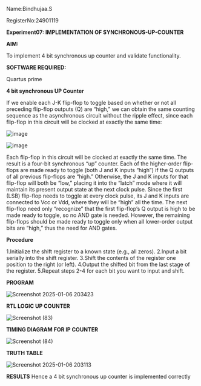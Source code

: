 Name:Bindhujaa.S

RegisterNo:24901119


**Experiment07: IMPLEMENTATION OF SYNCHRONOUS-UP-COUNTER**

**AIM:**

To implement 4 bit synchronous up counter and validate functionality.

**SOFTWARE REQUIRED:**

Quartus prime



**4 bit synchronous UP Counter**

If we enable each J-K flip-flop to toggle based on whether or not all preceding flip-flop outputs (Q) are “high,” we can obtain the same counting sequence as the asynchronous circuit without the ripple effect, since each flip-flop in this circuit will be clocked at exactly the same time:

![image](https://github.com/naavaneetha/SYNCHRONOUS-UP-COUNTER/assets/154305477/d5db3fa0-e413-404c-b80e-b2f39d82e7e8)


![image](https://github.com/naavaneetha/SYNCHRONOUS-UP-COUNTER/assets/154305477/52cb61eb-d04b-442d-810c-31185a68410b)

Each flip-flop in this circuit will be clocked at exactly the same time.
The result is a four-bit synchronous “up” counter. Each of the higher-order flip-flops are made ready to toggle (both J and K inputs “high”) if the Q outputs of all previous flip-flops are “high.”
Otherwise, the J and K inputs for that flip-flop will both be “low,” placing it into the “latch” mode where it will maintain its present output state at the next clock pulse.
Since the first (LSB) flip-flop needs to toggle at every clock pulse, its J and K inputs are connected to Vcc or Vdd, where they will be “high” all the time.
The next flip-flop need only “recognize” that the first flip-flop’s Q output is high to be made ready to toggle, so no AND gate is needed.
However, the remaining flip-flops should be made ready to toggle only when all lower-order output bits are “high,” thus the need for AND gates.

**Procedure**

 1.Initialize the shift register to a known state (e.g., all zeros).
 2.Input a bit serially into the shift register.
 3.Shift the contents of the register one position to the right (or left).
 4.Output the shifted bit from the last stage of the register.
 5.Repeat steps 2-4 for each bit you want to input and shift.

**PROGRAM**

![Screenshot 2025-01-06 203423](https://github.com/user-attachments/assets/1c969912-c4a7-48e1-99de-47732806092b)



**RTL LOGIC UP COUNTER**

![Screenshot (83)](https://github.com/user-attachments/assets/0c2dc8f2-7803-475f-9567-9d13652d1ad4)


**TIMING DIAGRAM FOR IP COUNTER**

![Screenshot (84)](https://github.com/user-attachments/assets/11260a46-de84-46cc-b3ad-ec7d4257ae05)

**TRUTH TABLE**

![Screenshot 2025-01-06 203113](https://github.com/user-attachments/assets/41a04fda-2294-44fb-9db8-7bb593592eae)

**RESULTS**
Hence a 4 bit synchronous up counter is implemented correctly
